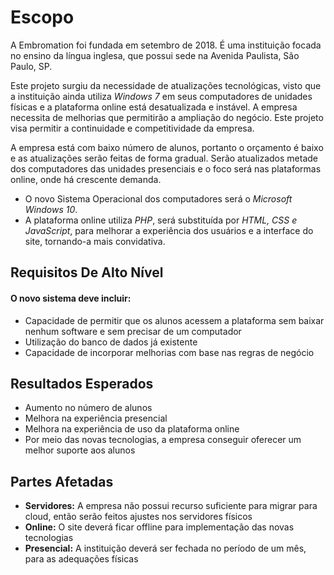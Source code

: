 # Escopo
A Embromation foi fundada em setembro de 2018. É uma instituição focada no ensino da língua inglesa, que possui sede na Avenida Paulista, São Paulo, SP.

Este projeto surgiu da necessidade de atualizações tecnológicas, visto que a instituição ainda utiliza *Windows 7* em seus computadores
de unidades físicas e a plataforma online está desatualizada e instável. A empresa necessita de melhorias que permitirão a ampliação do negócio.
Este projeto visa permitir a continuidade e competitividade da empresa.

A empresa está com baixo número de alunos, portanto o orçamento é baixo e as atualizações serão feitas de forma gradual.
Serão atualizados metade dos computadores das unidades presenciais e o foco será nas plataformas online, onde há crescente demanda.
- O novo Sistema Operacional dos computadores será o *Microsoft Windows 10*.
- A plataforma online utiliza *PHP*, será substituída por *HTML, CSS e JavaScript*, 
para melhorar a experiência dos usuários e a interface do site, tornando-a mais convidativa.

## Requisitos De Alto Nível
#### O novo sistema deve incluir:

- Capacidade de permitir que os alunos acessem a plataforma sem baixar nenhum software e sem precisar de um computador
- Utilização do banco de dados já existente
- Capacidade de incorporar melhorias com base nas regras de negócio

## Resultados Esperados
- Aumento no número de alunos
- Melhora na experiência presencial
- Melhora na experiência de uso da plataforma online
- Por meio das novas tecnologias, a empresa conseguir oferecer um melhor suporte aos alunos

## Partes Afetadas
- **Servidores:** A empresa não possui recurso suficiente para migrar para cloud, então serão feitos ajustes nos servidores físicos
- **Online:** O site deverá ficar offline para implementação das novas tecnologias
- **Presencial:** A instituição deverá ser fechada no período de um mês, para as adequações físicas

